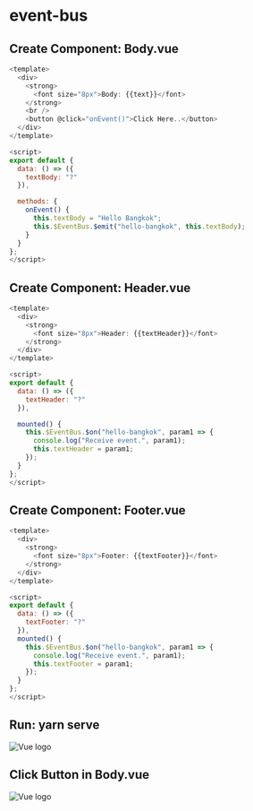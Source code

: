 # event-bus

## Create Component: Body.vue
```javascript
<template>
  <div>
    <strong>
      <font size="8px">Body: {{text}}</font>
    </strong>
    <br />
    <button @click="onEvent()">Click Here..</button>
  </div>
</template>

<script>
export default {
  data: () => ({
    textBody: "?"
  }),

  methods: {
    onEvent() {
      this.textBody = "Hello Bangkok";
      this.$EventBus.$emit("hello-bangkok", this.textBody);
    }
  }
};
</script>
```

## Create Component: Header.vue
```javascript
<template>
  <div>
    <strong>
      <font size="8px">Header: {{textHeader}}</font>
    </strong>
  </div>
</template>

<script>
export default {
  data: () => ({
    textHeader: "?"
  }),

  mounted() {
    this.$EventBus.$on("hello-bangkok", param1 => {
      console.log("Receive event.", param1);
      this.textHeader = param1;
    });
  }
};
</script>
```

## Create Component: Footer.vue
```javascript
<template>
  <div>
    <strong>
      <font size="8px">Footer: {{textFooter}}</font>
    </strong>
  </div>
</template>

<script>
export default {
  data: () => ({
    textFooter: "?"
  }),
  mounted() {
    this.$EventBus.$on("hello-bangkok", param1 => {
      console.log("Receive event.", param1);
      this.textFooter = param1;
    });
  }
};
</script>
```

## Run: yarn serve
<img alt="Vue logo" src="https://lh3.googleusercontent.com/HLi4JdrtkYVucq2h5fMLmZP9YVSf_rkZjfoUQBnPtqUZiqOKLJM-KSqWM2rh6akXFCkVa6xweayw_tKMEcgEijl9J5p2pWYXF6GKZV-52dp8L5RqxXdNbl2_J3Geqft4R4rudRQ8iPvXBlknRc8TSq0zsZxdSjaGmWqEQ8zj7IDWVMeMtgJgS9tTSZtwTZuE0ZqptrQxeyq15njYvFsD-YwpxUaMD0V7wRbgIBugU5Hf-8n1JKh8C6sG6CRVn8IzLOUGY-zljC76BhVpsQDYBxodFaVy8Bbjl75HvmK4e1gjYQn-dTerdvy46u-dnIUHhfP_dQOP2QN3VtP7d-QimAuyiGsGUrX0FbHMsfdaphpAAGPw4W_Lb1s9GqoBJJAURp6zNdlNreLDD1dXxz0SP9NyR4KBYGoAZ8WVJSSx0353hXFX8dscIKd6S6cY11zignuQzUw1TB7vMmS6OWPgnsE3pGBylDmurgO5lmjGOaoFWepnCYxQw4kZ5SIyqq8MajBemNtnRsfOrSMrWBPAvm7vvKHNbV148ttnLiOEDg7TOizOVFng3m6x7mqTyvWgALu0uKP98vLnL5NLeUcLnBomrQfzqswK7IK6Y4uVGWpyRUsp006crz1xzNjcUo1u30SZtPqT-OO8U33O2SS22vryXuoyuATVo56336to2shXPXBcWAbR7oSkAyd6=w380-h269-no?authuser=0" />

## Click Button in Body.vue
<img alt="Vue logo" src="https://lh3.googleusercontent.com/JCgvttUNd_KjuWNqjla0u1zlJiQpoXk-MFxV0PmtpUzOG2vD8zrQwrj19OL7aL5qT-T9QcmThBn60FUyaSYNBgsmthDVU960nYKtj35QEC_iHCiStPIHnK2RG1OF9iSK0crbkonYDz9TGv_k2NcTN8384cEyDQx5JHsMvQoAvSllfKrfsCqJm--UnrMV_MOgqG9eEVGJ95zsNoqesFHOXuhb0dHFJ1ZI8lpzPFf85g9x8q--iT1OO8jfZiRApYccwLDNl7c32nAZLU86uDePH-uwAjDFF36bOPsRpAbZWI7DQlhC5Vnywf8SB0moG7RJA9Nb2Pmby3t1oPPylnisyXlRwOO1fto_EKwKWK_EaBnx03DfFI4etuNEDuP8sr_Ef1hWjqNZdp-MmhjHqM6pGkEfIINDjHu4EC_8WutQF16DPArW-R7u3xGekabwvMu2ipYw_7-cnB6EGT4inzPZCMDBaMCzv-rfrU1MNlFtK5HXHUEOXASgowl1UqKJcF4azMwg_DahXZESRH0SXtUG-dXB9cc2qNw2s1Ubgkchna6qu7quvli8mG_1TQbTAAy8n0QfCgLT7VjRJtfxs5DCZ6JXtDt9netTL6ox5Eijx6OI9QJRswEQxNr5aI8LAbse9y3NKWR4BpJHBNpPbjlFpeqxQd3lESlq7_BP33OO6g2wOnzZgXIIRxH1HOVy=w748-h250-no?authuser=0" />
